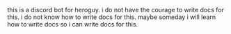 this is a discord bot for heroguy.
i do not have the courage to write docs for this.
i do not know how to write docs for this.
maybe someday i will learn how to write docs so i can write docs for this.
